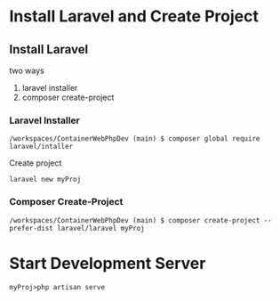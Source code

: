 # Install Laravel and Create Project
## Install Laravel
two ways

1. laravel installer
2. composer create-project

### Laravel Installer
```
/workspaces/ContainerWebPhpDev (main) $ composer global require laravel/intaller
```
Create project

```
laravel new myProj

```
### Composer Create-Project

```
/workspaces/ContainerWebPhpDev (main) $ composer create-project --prefer-dist laravel/laravel myProj
```

# Start Development Server
```
myProj>php artisan serve
```